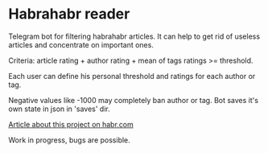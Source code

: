 # Habrahabr reader

Telegram bot for filtering habrahabr articles. It can help to get rid of useless articles and concentrate on important ones.

Criteria: article rating + author rating + mean of tags ratings >= threshold.

Each user can define his personal threshold and ratings for each author or tag.

Negative values like -1000 may completely ban author or tag.
Bot saves it's own state in json in 'saves' dir.

[Article about this project on habr.com](https://habr.com/ru/post/475450/)

Work in progress, bugs are possible.
